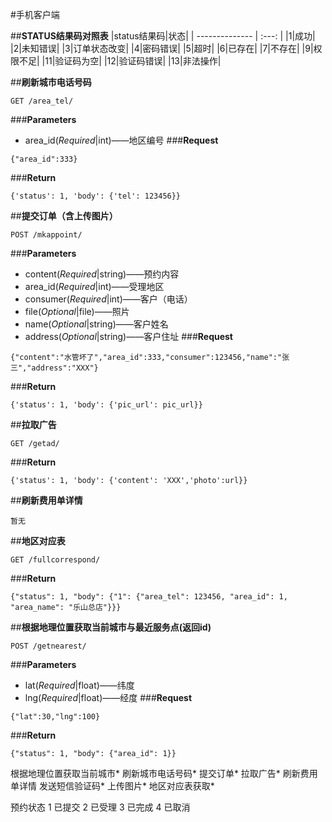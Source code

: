 #手机客户端

##**STATUS结果码对照表**
|status结果码|状态|
| --------------  | :---: |
|1|成功|
|2|未知错误|
|3|订单状态改变|
|4|密码错误|
|5|超时|
|6|已存在|
|7|不存在|
|9|权限不足|
|11|验证码为空|
|12|验证码错误|
|13|非法操作|

##**刷新城市电话号码**
```
GET /area_tel/
```
###**Parameters**
*   area_id(_Required_|int)——地区编号
###**Request**
```
{"area_id":333}
```
###**Return**
```
{'status': 1, 'body': {'tel': 123456}}
```

##**提交订单（含上传图片）**
```
POST /mkappoint/
```
###**Parameters**
*   content(_Required_|string)——预约内容
*   area_id(_Required_|int)——受理地区
*   consumer(_Required_|int)——客户（电话）
*   file(_Optional_|file)——照片
*   name(_Optional_|string)——客户姓名
*   address(_Optional_|string)——客户住址
###**Request**
```
{"content":"水管坏了","area_id":333,"consumer":123456,"name":"张三","address":"XXX"}
```
###**Return**
```
{'status': 1, 'body': {'pic_url': pic_url}}
```

##**拉取广告**
```
GET /getad/
```
###**Return**
```
{'status': 1, 'body': {'content': 'XXX','photo':url}}
```


##**刷新费用单详情**
```
暂无
```

##**地区对应表**
```
GET /fullcorrespond/
```
###**Return**
```
{"status": 1, "body": {"1": {"area_tel": 123456, "area_id": 1, "area_name": "乐山总店"}}}
```

##**根据地理位置获取当前城市与最近服务点(返回id)**
```
POST /getnearest/
```
###**Parameters**
*   lat(_Required_|float)——纬度
*   lng(_Required_|float)——经度
###**Request**
```
{"lat":30,"lng":100}
```
###**Return**
```
{"status": 1, "body": {"area_id": 1}}
```


根据地理位置获取当前城市*
刷新城市电话号码*
提交订单*
拉取广告*
刷新费用单详情
发送短信验证码*
上传图片*
地区对应表获取*

预约状态
1   已提交
2   已受理
3   已完成
4   已取消